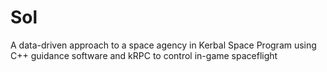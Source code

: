 # Sol
A data-driven approach to a space agency in Kerbal Space Program using C++ guidance software and kRPC to control in-game spaceflight
